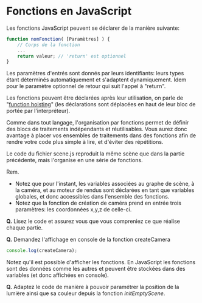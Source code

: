 # Fonctions en JavaScript

Les fonctions JavaScript peuvent se déclarer de la manière suivante:
```JavaScript
function nomFonction( [Paramètres] ) {
    // Corps de la fonction
    ...
    return valeur; // 'return' est optionnel
}
```

Les paramètres d'entrés sont donnés par leurs identifiants: leurs types étant déterminés automatiquement et s'adaptent dynamiquement. Idem pour le paramètre optionnel de retour qui suit l'appel à "return".

Les fonctions peuvent être déclarées après leur utilisation, on parle de "[function hoisting](https://www.w3schools.com/js/js_function_definition.asp)" (les déclarations sont déplacées en haut de leur bloc de portée par l'interpréteur).

Comme dans tout langage, l'organisation par fonctions permet de définir des blocs de traitements indépendants et réutilisables. Vous aurez donc avantage à placer vos ensembles de traitements dans des fonctions afin de rendre votre code plus simple à lire, et d'éviter des répétitions.

Le code du fichier scene.js reproduit la même scène que dans la partie précédente, mais l'organise en une série de fonctions.

Rem.
* Notez que pour l'instant, les variables associées au graphe de scène, à la caméra, et au moteur de rendus sont déclarées en tant que variables globales, et donc accessibles dans l'ensemble des fonctions.
* Notez que la fonction de création de caméra prend en entrée trois paramètres: les coordonnées x,y,z de celle-ci.

__Q.__ Lisez le code et assurez vous que vous compreniez ce que réalise chaque partie.

__Q.__ Demandez l'affichage en console de la fonction createCamera
```JavaScript
console.log(createCamera);
```
Notez qu'il est possible d'afficher les fonctions. En JavaScript les fonctions sont des données comme les autres et peuvent être stockées dans des variables (et donc affichées en console).

__Q.__ Adaptez le code de manière à pouvoir paramétrer la position de la lumière ainsi que sa couleur depuis la fonction _initEmptyScene_.
